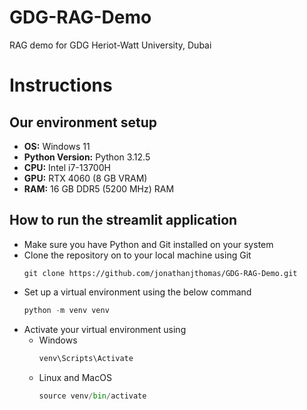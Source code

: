 # GDG-RAG-Demo

RAG demo for GDG Heriot-Watt University, Dubai

# Instructions

## Our environment setup

- **OS:** Windows 11
- **Python Version:** Python 3.12.5
- **CPU:** Intel i7-13700H
- **GPU:** RTX 4060 (8 GB VRAM)
- **RAM:** 16 GB DDR5 (5200 MHz) RAM

## How to run the streamlit application

- Make sure you have Python and Git installed on your system
- Clone the repository on to your local machine using Git
    ```shell
    git clone https://github.com/jonathanjthomas/GDG-RAG-Demo.git
    ```
- Set up a virtual environment using the below command
  ```python
  python -m venv venv
  ```
- Activate your virtual environment using
    - Windows
        ```python
        venv\Scripts\Activate
        ```
    - Linux and MacOS
         ```python
        source venv/bin/activate
        ```
